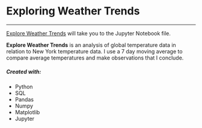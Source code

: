 <h1> Exploring Weather Trends </h1>
<hr>

[Explore Weather Trends](https://github.com/Aphromatic/Explore-Weather-Trends/blob/master/Explore%20Weather%20Trends.ipynb) will take you to the Jupyter Notebook file.

<p><b>Explore Weather Trends</b> is an analysis of global temperature data in relation to New York temperature data. I use a 7 day moving average to compare average temperatures and make observations that I conclude. </p>

<h5>Created with:</h5>
<ul>
    <li>Python</li>
    <li>SQL</li>
    <li>Pandas</li>
    <li>Numpy</li>
    <li>Matplotlib</li>
    <li>Jupyter</li>
</ul>
